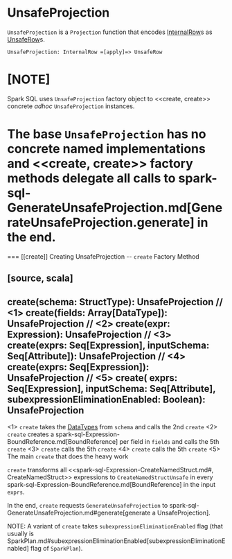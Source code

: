 # UnsafeProjection

`UnsafeProjection` is a `Projection` function that encodes [InternalRow](../InternalRow.md)s as [UnsafeRow](../UnsafeRow.md)s.

```text
UnsafeProjection: InternalRow =[apply]=> UnsafeRow
```

[NOTE]
====
Spark SQL uses `UnsafeProjection` factory object to <<create, create>> concrete _adhoc_ `UnsafeProjection` instances.

The base `UnsafeProjection` has no concrete named implementations and <<create, create>> factory methods delegate all calls to spark-sql-GenerateUnsafeProjection.md[GenerateUnsafeProjection.generate] in the end.
====

=== [[create]] Creating UnsafeProjection -- `create` Factory Method

[source, scala]
----
create(schema: StructType): UnsafeProjection      // <1>
create(fields: Array[DataType]): UnsafeProjection // <2>
create(expr: Expression): UnsafeProjection        // <3>
create(exprs: Seq[Expression], inputSchema: Seq[Attribute]): UnsafeProjection // <4>
create(exprs: Seq[Expression]): UnsafeProjection  // <5>
create(
  exprs: Seq[Expression],
  inputSchema: Seq[Attribute],
  subexpressionEliminationEnabled: Boolean): UnsafeProjection
----
<1> `create` takes the [DataTypes](../DataType.md) from `schema` and calls the 2nd `create`
<2> `create` creates a spark-sql-Expression-BoundReference.md[BoundReference] per field in `fields` and calls the 5th `create`
<3> `create` calls the 5th `create`
<4> `create` calls the 5th `create`
<5> The main `create` that does the heavy work

`create` transforms all <<spark-sql-Expression-CreateNamedStruct.md#, CreateNamedStruct>> expressions to `CreateNamedStructUnsafe` in every spark-sql-Expression-BoundReference.md[BoundReference] in the input `exprs`.

In the end, `create` requests `GenerateUnsafeProjection` to spark-sql-GenerateUnsafeProjection.md#generate[generate a UnsafeProjection].

NOTE: A variant of `create` takes `subexpressionEliminationEnabled` flag (that usually is SparkPlan.md#subexpressionEliminationEnabled[subexpressionEliminationEnabled] flag of `SparkPlan`).
